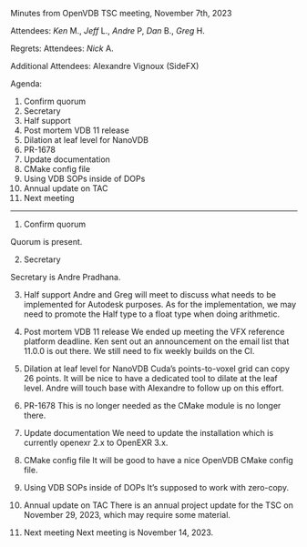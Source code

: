 Minutes from OpenVDB TSC meeting, November 7th, 2023

Attendees: *Ken* M., *Jeff* L., *Andre* P, *Dan* B., *Greg* H.

Regrets:
Attendees: *Nick* A.

Additional Attendees: 
Alexandre Vignoux (SideFX)

Agenda:

1) Confirm quorum
2) Secretary
3) Half support
4) Post mortem VDB 11 release
5) Dilation at leaf level for NanoVDB
6) PR-1678
7) Update documentation
8) CMake config file
9) Using VDB SOPs inside of DOPs
10) Annual update on TAC
11) Next meeting

------------

1) Confirm quorum

Quorum is present.

2) Secretary

Secretary is Andre Pradhana.

3) Half support
Andre and Greg will meet to discuss what needs to be implemented for Autodesk
purposes. As for the implementation, we may need to promote the Half type to a
float type when doing arithmetic.

4) Post mortem VDB 11 release
We ended up meeting the VFX reference platform deadline. Ken sent out an
announcement on the email list that 11.0.0 is out there. We still need to fix
weekly builds on the CI.

5) Dilation at leaf level for NanoVDB
Cuda’s points-to-voxel grid can copy 26 points. It will be nice to have a
dedicated tool to dilate at the leaf level. Andre will touch base with Alexandre
to follow up on this effort.

6) PR-1678
This is no longer needed as the CMake module is no longer there.

7) Update documentation
We need to update the installation which is currently openexr 2.x to OpenEXR 3.x.

8) CMake config file
It will be good to have a nice OpenVDB CMake config file.

9) Using VDB SOPs inside of DOPs
It’s supposed to work with zero-copy.

10) Annual update on TAC
There is an annual project update for the TSC on November 29, 2023, which may
require some material.

11) Next meeting
Next meeting is November 14, 2023.
